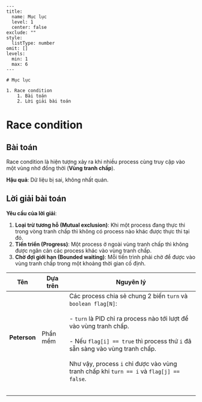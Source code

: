 
```insta-toc
---
title:
  name: Mục lục
  level: 1
  center: false
exclude: ""
style:
  listType: number
omit: []
levels:
  min: 1
  max: 6
---

# Mục lục

1. Race condition
    1. Bài toán
    2. Lời giải bài toán
```


# Race condition

## Bài toán

Race condition là hiện tượng xảy ra khi nhiều process cùng truy cập vào một vùng nhớ đồng thời (**Vùng tranh chấp**).

**Hậu quả**: Dữ liệu bị sai, không nhất quán.

## Lời giải bài toán

**Yêu cầu của lời giải**:
1. **Loại trừ tương hỗ (Mutual exclusion)**: Khi một process đang thực thi trong vòng tranh chấp thì không có process nào khác được thực thi tại đó.
2. **Tiến triển (Progress)**: Một process ở ngoài vùng tranh chấp thì không được ngăn cản các process khác vào vùng tranh chấp.
3. **Chờ đợi giới hạn (Bounded waiting)**: Mỗi tiến trình phải chờ để được vào vùng tranh chấp trong một khoảng thời gian cố định.

| Tên          | Dựa trên | Nguyên lý                                                                                                                                                                                                                                                                                                                    |
| ------------ | -------- | ---------------------------------------------------------------------------------------------------------------------------------------------------------------------------------------------------------------------------------------------------------------------------------------------------------------------------- |
| **Peterson** | Phần mềm | Các process chia sẻ chung 2 biến `turn` và `boolean flag[N]`:<br><br>- `turn` là PID chỉ ra process nào tới lượt để vào vùng tranh chấp.<br><br>- Nếu `flag[i] == true` thì process thứ `i` đã sẵn sàng vào vùng tranh chấp.<br><br>Như vậy, process `i` chỉ được vào vùng tranh chấp khi `turn == i` và `flag[j] == false`. |
|              |          |                                                                                                                                                                                                                                                                                                                              |
|              |          |                                                                                                                                                                                                                                                                                                                              |
|              |          |                                                                                                                                                                                                                                                                                                                              |
|              |          |                                                                                                                                                                                                                                                                                                                              |
|              |          |                                                                                                                                                                                                                                                                                                                              |



















